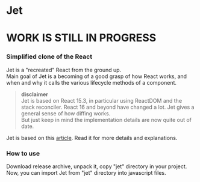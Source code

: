 # Jet    

# WORK IS STILL IN PROGRESS

### Simplified clone of the React    

Jet is a "recreated" React from the ground up.    
Main goal of Jet is a becoming of a good grasp of how React works, and when and why it calls the various lifecycle methods of a component.

> **disclaimer**  
> Jet is based on React 15.3, in particular using ReactDOM and the stack reconciler. React 16 and beyond have changed a lot. Jet gives a general sense of how diffing works.  
> But just keep in mind the implementation details are now quite out of date.     

Jet is based on this [article](https://mattgreer.dev/articles/react-internals-part-one-basic-rendering/). Read it for more details and explanations.  

### How to use  

Download release archive, unpack it, copy "jet" directory in your project.  
Now, you can import Jet from "jet" directory into javascript files.  

